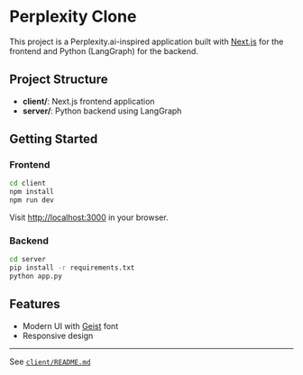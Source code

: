 # Perplexity Clone

This project is a Perplexity.ai-inspired application built with [Next.js](https://nextjs.org) for the frontend and Python (LangGraph) for the backend.

## Project Structure

- **client/**: Next.js frontend application
- **server/**: Python backend using LangGraph

## Getting Started

### Frontend

```sh
cd client
npm install
npm run dev
```

Visit [http://localhost:3000](http://localhost:3000) in your browser.

### Backend

```sh
cd server
pip install -r requirements.txt
python app.py
```

## Features

- Modern UI with [Geist](https://vercel.com/font) font
- Responsive design

---

See [`client/README.md`](client/README.md)
